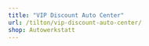 ```yaml
---
title: "VIP Discount Auto Center"
url: /tilton/vip-discount-auto-center/
shop: Autowerkstatt
---
```

